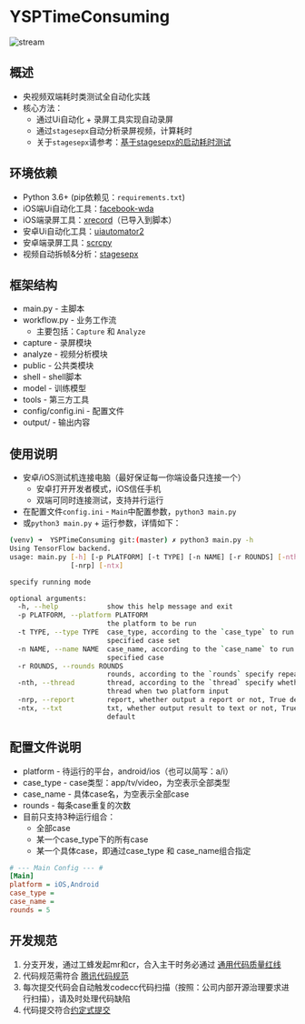 # YSPTimeConsuming

![stream](https://stream.woa.com/pipeline/stream/api/external/stream/projects/278089/pipelines/badge?file_path=.ci/codecc.yml&branch=feature/updatedevice)

## 概述
* 央视频双端耗时类测试全自动化实践
* 核心方法：
    * 通过Ui自动化 + 录屏工具实现自动录屏
    * 通过`stagesepx`自动分析录屏视频，计算耗时
    * 关于`stagesepx`请参考：[基于stagesepx的启动耗时测试](http://km.oa.com/articles/show/449252)

## 环境依赖
* Python 3.6+ (pip依赖见：`requirements.txt`)
* iOS端Ui自动化工具：[facebook-wda](https://github.com/openatx/facebook-wda)
* iOS端录屏工具：[xrecord](https://github.com/WPO-Foundation/xrecord)（已导入到脚本）
* 安卓Ui自动化工具：[uiautomator2](https://github.com/openatx/uiautomator2)
* 安卓端录屏工具：[scrcpy](https://github.com/Genymobile/scrcpy)
* 视频自动拆帧&分析：[stagesepx](https://github.com/williamfzc/stagesepx)


## 框架结构
* main.py - 主脚本
* workflow.py - 业务工作流
    * 主要包括：`Capture` 和 `Analyze`
* capture - 录屏模块
* analyze - 视频分析模块
* public - 公共类模块
* shell - shell脚本
* model - 训练模型
* tools - 第三方工具
* config/config.ini - 配置文件
* output/ - 输出内容

## 使用说明
* 安卓/iOS测试机连接电脑（最好保证每一你端设备只连接一个）
    * 安卓打开开发者模式，iOS信任手机
    * 双端可同时连接测试，支持并行运行
* 在配置文件`config.ini` - `Main`中配置参数，`python3 main.py`
* 或`python3 main.py` + 运行参数，详情如下：
```bash
(venv) ➜  YSPTimeConsuming git:(master) ✗ python3 main.py -h                        
Using TensorFlow backend.
usage: main.py [-h] [-p PLATFORM] [-t TYPE] [-n NAME] [-r ROUNDS] [-nth]
               [-nrp] [-ntx]

specify running mode

optional arguments:
  -h, --help            show this help message and exit
  -p PLATFORM, --platform PLATFORM
                        the platform to be run
  -t TYPE, --type TYPE  case_type, according to the `case_type` to run the
                        specified case set
  -n NAME, --name NAME  case_name, according to the `case_name` to run the
                        specified case
  -r ROUNDS, --rounds ROUNDS
                        rounds, according to the `rounds` specify repeat times
  -nth, --thread        thread, according to the `thread` specify whether use
                        thread when two platform input
  -nrp, --report        report, whether output a report or not, True default
  -ntx, --txt           txt, whether output result to text or not, True
                        default
```

## 配置文件说明
* platform - 待运行的平台，android/ios（也可以简写：a/i）
* case_type - case类型：app/tv/video，为空表示全部类型
* case_name - 具体case名，为空表示全部case
* rounds - 每条case重复的次数
* 目前只支持3种运行组合：
    * 全部case
    * 某一个case_type下的所有case
    * 某一个具体case，即通过case_type 和 case_name组合指定
```ini
# --- Main Config --- #
[Main]
platform = iOS,Android
case_type =
case_name =
rounds = 5
```

## 开发规范
1. 分支开发，通过工蜂发起mr和cr，合入主干时务必通过 [通用代码质量红线](https://git.woa.com/ci_templates/public/codecc/blob/master/.ci/templates/commonGate.yml)
2. 代码规范需符合 [腾讯代码规范](https://git.woa.com/standards/python)
3. 每次提交代码会自动触发codecc代码扫描（按照：公司内部开源治理要求进行扫描），请及时处理代码缺陷
4. 代码提交符合[约定式提交](https://www.conventionalcommits.org/zh-hans/v1.0.0/)

    
    
    
    
    
    